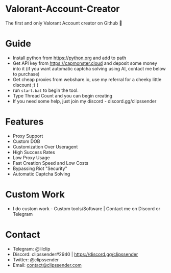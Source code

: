 # Valorant-Account-Creator
The first and only Valorant Account creator on Github 💃

# Guide
* Install python from https://python.org and add to path
* Get API key from https://capmonster.cloud and deposit some money into it (if you want automatic captcha solving using AI, contact me below to purchase)
* Get cheap proxies from webshare.io, use my referral for a cheeky little discount ;) (
* run `start.bat` to begin the tool.
* Type Thread Count and you can begin creating
* If you need some help, just join my discord - discord.gg/clipssender

# Features
* Proxy Support
* Custom DOB
* Customization Over Useragent
* High Success Rates
* Low Proxy Usage
* Fast Creation Speed and Low Costs
* Bypassing Riot "Security"
* Automatic Captcha Solving

# Custom Work
* I do custom work - Custom tools/Software | Contact me on Discord or Telegram

# Contact
* Telegram: @lilclip
* Discord: clipssender#2940 | https://discord.gg/clipssender
* Twitter: @clipssender
* Email: contact@clipssender.com
